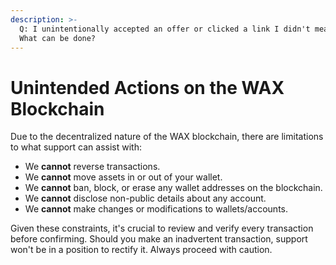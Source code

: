 ```yaml
---
description: >-
  Q: I unintentionally accepted an offer or clicked a link I didn't mean to.
  What can be done?
---
```


# Unintended Actions on the WAX Blockchain

Due to the decentralized nature of the WAX blockchain, there are limitations to what support can assist with:

* We **cannot** reverse transactions.
* We **cannot** move assets in or out of your wallet.
* We **cannot** ban, block, or erase any wallet addresses on the blockchain.
* We **cannot** disclose non-public details about any account.
* We **cannot** make changes or modifications to wallets/accounts.

Given these constraints, it's crucial to review and verify every transaction before confirming. Should you make an inadvertent transaction, support won't be in a position to rectify it. Always proceed with caution.
